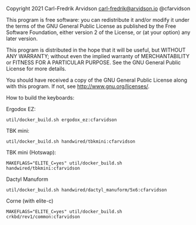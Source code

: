 Copyright 2021 Carl-Fredrik Arvidson carl-fredrik@arvidson.io @cfarvidson

This program is free software: you can redistribute it and/or modify
it under the terms of the GNU General Public License as published by
the Free Software Foundation, either version 2 of the License, or
(at your option) any later version.

This program is distributed in the hope that it will be useful,
but WITHOUT ANY WARRANTY; without even the implied warranty of
MERCHANTABILITY or FITNESS FOR A PARTICULAR PURPOSE. See the
GNU General Public License for more details.

You should have received a copy of the GNU General Public License
along with this program. If not, see <http://www.gnu.org/licenses/>.

How to build the keyboards:

Ergodox EZ:

    util/docker_build.sh ergodox_ez:cfarvidson

TBK mini:

    util/docker_build.sh handwired/tbkmini:cfarvidson

TBK mini (Hotswap):

    MAKEFLAGS="ELITE_C=yes" util/docker_build.sh handwired/tbkmini:cfarvidson

Dactyl Manuform

    util/docker_build.sh handwired/dactyl_manuform/5x6:cfarvidson

Corne (with elite-c)

    MAKEFLAGS="ELITE_C=yes" util/docker_build.sh crkbd/rev1/common:cfarvidson
